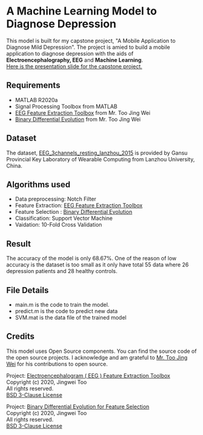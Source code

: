 # A Machine Learning Model to Diagnose Depression
This model is built for my capstone project, "A Mobile Application to Diagnose Mild Depression". The project is amied to build a mobile application to diagnose depression with the aids of **Electroencephalography, EEG** and **Machine Learning**.<br />
[Here is the presentation slide for the capstone project.](https://docs.google.com/presentation/d/1hlXZmtGES1h9QgD5NXM2zmtDWGdyMEkAnQunmUfV8Hw/edit?usp=sharing
)

## Requirements
- MATLAB R2020a
- Signal Processing Toolbox from MATLAB
- [EEG Feature Extraction Toolbox](https://github.com/JingweiToo/EEG-Feature-Extraction-Toolbox) from Mr. Too Jing Wei
- [Binary Differential Evolution](https://github.com/JingweiToo/Binary-Differential-Evolution-for-Feature-Selection) from Mr. Too Jing Wei

## Dataset
The dataset, [EEG_3channels_resting_lanzhou_2015](http://modma.lzu.edu.cn/) is provided by Gansu Provincial Key Laboratory of Wearable Computing from Lanzhou University, China.

## Algorithms used 
- Data preprocessing: Notch Filter
- Feature Extraction: [EEG Feature Extraction Toolbox](https://github.com/JingweiToo/EEG-Feature-Extraction-Toolbox)
- Feature Selection : [Binary Differential Evolution](https://github.com/JingweiToo/Binary-Differential-Evolution-for-Feature-Selection)
- Classification: Support Vector Machine
- Vaidation: 10-Fold Cross Validation
 
## Result
The accuracy of the model is only 68.67%. One of the reason of low accuracy is the dataset is too small as it only have total 55 data where 26 depression patients and 28 healthy controls.

## File Details
- main.m is the code to train the model.
- predict.m is the code to predict new data
- SVM.mat is the data file of the trained model

## Credits
This model uses Open Source components. You can find the source code of the open source projects. I acknowledge and am grateful to [Mr. Too Jing Wei](https://github.com/JingweiToo) for his contributions to open source.

Project: [Electroencephalogram ( EEG ) Feature Extraction Toolbox](https://github.com/JingweiToo/EEG-Feature-Extraction-Toolbox)<br />
Copyright (c) 2020, Jingwei Too <br />
All rights reserved.<br />
[BSD 3-Clause License](https://github.com/JingweiToo/EEG-Feature-Extraction-Toolbox/blob/main/LICENSE)

Project: [Binary Differential Evolution for Feature Selection](https://github.com/JingweiToo/Binary-Differential-Evolution-for-Feature-Selection)<br />
Copyright (c) 2020, Jingwei Too <br />
All rights reserved. <br />
[BSD 3-Clause License](https://github.com/JingweiToo/Binary-Differential-Evolution-for-Feature-Selection/blob/master/LICENSE)
